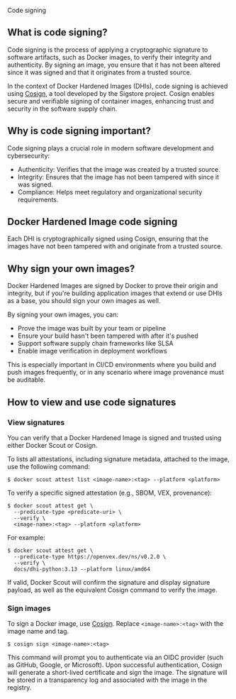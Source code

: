 Code signing


## What is code signing?

Code signing is the process of applying a cryptographic signature to software
artifacts, such as Docker images, to verify their integrity and authenticity. By
signing an image, you ensure that it has not been altered since it was signed
and that it originates from a trusted source.

In the context of Docker Hardened Images (DHIs), code signing is achieved using
[Cosign](https://docs.sigstore.dev/), a tool developed by the Sigstore project.
Cosign enables secure and verifiable signing of container images, enhancing
trust and security in the software supply chain.

## Why is code signing important?

Code signing plays a crucial role in modern software development and
cybersecurity:

- Authenticity: Verifies that the image was created by a trusted source.
- Integrity: Ensures that the image has not been tampered with since it was
  signed.
- Compliance: Helps meet regulatory and organizational security requirements.

## Docker Hardened Image code signing

Each DHI is cryptographically signed using Cosign, ensuring that the images have
not been tampered with and originate from a trusted source.

## Why sign your own images?

Docker Hardened Images are signed by Docker to prove their origin and integrity,
but if you're building application images that extend or use DHIs as a base, you
should sign your own images as well.

By signing your own images, you can:

- Prove the image was built by your team or pipeline
- Ensure your build hasn't been tampered with after it's pushed
- Support software supply chain frameworks like SLSA
- Enable image verification in deployment workflows

This is especially important in CI/CD environments where you build and push
images frequently, or in any scenario where image provenance must be auditable.

## How to view and use code signatures

### View signatures

You can verify that a Docker Hardened Image is signed and trusted using either Docker Scout or Cosign.

To lists all attestations, including signature metadata, attached to the image, use the following command:

```console
$ docker scout attest list <image-name>:<tag> --platform <platform>
```

To verify a specific signed attestation (e.g., SBOM, VEX, provenance):

```console
$ docker scout attest get \
  --predicate-type <predicate-uri> \
  --verify \
  <image-name>:<tag> --platform <platform>
```

For example:

```console
$ docker scout attest get \
  --predicate-type https://openvex.dev/ns/v0.2.0 \
  --verify \
  docs/dhi-python:3.13 --platform linux/amd64
```


If valid, Docker Scout will confirm the signature and display signature payload, as well as the equivalent Cosign command to verify the image.

### Sign images

To sign a Docker image, use [Cosign](https://docs.sigstore.dev/). Replace
`<image-name>:<tag>` with the image name and tag.

```console
$ cosign sign <image-name>:<tag>
```

This command will prompt you to authenticate via an OIDC provider (such as
GitHub, Google, or Microsoft). Upon successful authentication, Cosign will
generate a short-lived certificate and sign the image. The signature will be
stored in a transparency log and associated with the image in the registry.
